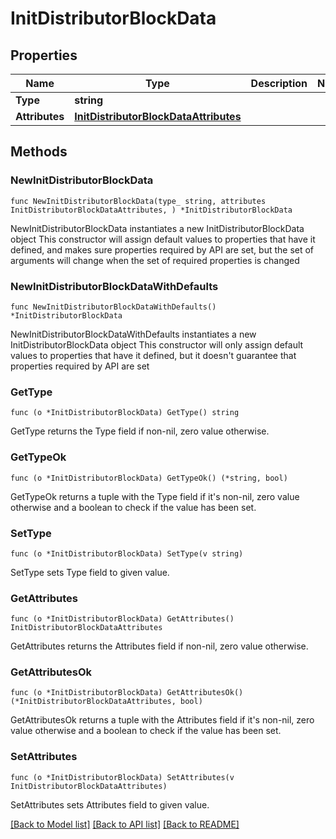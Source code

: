 # InitDistributorBlockData

## Properties

Name | Type | Description | Notes
------------ | ------------- | ------------- | -------------
**Type** | **string** |  | 
**Attributes** | [**InitDistributorBlockDataAttributes**](InitDistributorBlockDataAttributes.md) |  | 

## Methods

### NewInitDistributorBlockData

`func NewInitDistributorBlockData(type_ string, attributes InitDistributorBlockDataAttributes, ) *InitDistributorBlockData`

NewInitDistributorBlockData instantiates a new InitDistributorBlockData object
This constructor will assign default values to properties that have it defined,
and makes sure properties required by API are set, but the set of arguments
will change when the set of required properties is changed

### NewInitDistributorBlockDataWithDefaults

`func NewInitDistributorBlockDataWithDefaults() *InitDistributorBlockData`

NewInitDistributorBlockDataWithDefaults instantiates a new InitDistributorBlockData object
This constructor will only assign default values to properties that have it defined,
but it doesn't guarantee that properties required by API are set

### GetType

`func (o *InitDistributorBlockData) GetType() string`

GetType returns the Type field if non-nil, zero value otherwise.

### GetTypeOk

`func (o *InitDistributorBlockData) GetTypeOk() (*string, bool)`

GetTypeOk returns a tuple with the Type field if it's non-nil, zero value otherwise
and a boolean to check if the value has been set.

### SetType

`func (o *InitDistributorBlockData) SetType(v string)`

SetType sets Type field to given value.


### GetAttributes

`func (o *InitDistributorBlockData) GetAttributes() InitDistributorBlockDataAttributes`

GetAttributes returns the Attributes field if non-nil, zero value otherwise.

### GetAttributesOk

`func (o *InitDistributorBlockData) GetAttributesOk() (*InitDistributorBlockDataAttributes, bool)`

GetAttributesOk returns a tuple with the Attributes field if it's non-nil, zero value otherwise
and a boolean to check if the value has been set.

### SetAttributes

`func (o *InitDistributorBlockData) SetAttributes(v InitDistributorBlockDataAttributes)`

SetAttributes sets Attributes field to given value.



[[Back to Model list]](../README.md#documentation-for-models) [[Back to API list]](../README.md#documentation-for-api-endpoints) [[Back to README]](../README.md)


